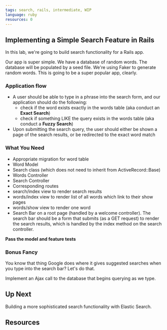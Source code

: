 ```yaml
---
tags: search, rails, intermediate, WIP
language: ruby
resources: 0 
---
```


## Implementing a Simple Search Feature in Rails

In this lab, we're going to build search functionality for a Rails app.

Our app is super simple. We have a database of random words. The database will be populated by a seed file. We're using Faker to generate random words. This is going to be a super popular app, clearly.

### Application flow

* A user should be able to type in a phrase into the search form, and our application should do the following:
  * check if the word exists exactly in the words table (aka conduct an **Exact Search**)
  * check if something LIKE the query exists in the words table (aka conduct a **Fuzzy Search**)
* Upon submitting the search query, the user should either be shown a page of the search results, or be redirected to the exact word match

### What You Need

* Appropriate migration for word table
* Word Model
* Search class (which does not need to inherit from ActiveRecord::Base)
* Words Controller
* Search Controller
* Corresponding routes
* search/index view to render search results
* words/index view to render list of all words which link to their show pages
* words/show view to render one word
* Search Bar on a root page (handled by a welcome controller). The search bar should be a form that submits (as a GET request) to render the search results, which is handled by the index method on the search controller.

**Pass the model and feature tests**

### Bonus Fancy

You know that thing Google does where it gives suggested searches when you type into the search bar? Let's do that.

Implement an Ajax call to the database that begins querying as we type.

## Up Next

Building a more sophisticated search functionality with Elastic Search.

## Resources